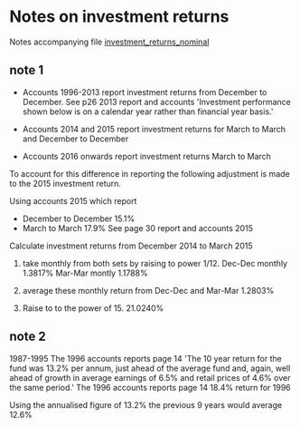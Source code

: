 # Notes on investment returns 

Notes accompanying file [investment_returns_nominal](https://github.com/SussexUCU/USS/blob/5163e039a625444a155c64ddaa5351beddc16e42/data/assets_returns/nominal/1987_2021_investment_returns_nominal.csv 'investment_returns_nominal')

## note 1
- Accounts 1996-2013 report investment returns from December to December. See p26 2013 report and accounts 'Investment performance shown below is on a calendar year rather than financial year basis.'

- Accounts 2014 and 2015 report investment returns for March to March and December to December

- Accounts 2016 onwards report investment returns March to March 

To account for this difference in reporting the following adjustment is made to the 2015 investment return. 

Using accounts 2015 which report
- December to December 15.1%
- March to March 17.9%
See page 30 report and accounts 2015

Calculate investment returns from December 2014 to March 2015 
1. take monthly from both sets by raising to power 1/12. 
Dec-Dec monthly 1.3817%
Mar-Mar montly 1.1788%

2. average these monthly return from Dec-Dec and Mar-Mar
1.2803%

3. Raise to to the power of 15. 
21.0240%


## note 2
1987-1995
The 1996 accounts reports page 14 
  'The 10 year return for the fund was 13.2% per annum, 
  just ahead of the average fund and, again, 
  well ahead of growth in average earnings of 6.5% and retail prices of 4.6% over the same period.'
The 1996 accounts reports page 14
  18.4% return for 1996
  
Using the annualised figure of 13.2% the previous 9 years would average 12.6%
